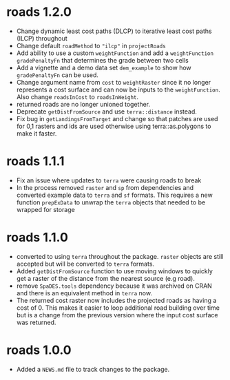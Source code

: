 # roads 1.2.0

* Change dynamic least cost paths (DLCP) to iterative least cost paths (ILCP) throughout
* Change default `roadMethod` to `"ilcp"` in `projectRoads` 
* Add ability to use a custom `weightFunction` and add a `weightFunction` `gradePenaltyFn` 
that determines the grade between two cells
* Add a vignette and a demo data set `dem_example` to show how `gradePenaltyFn` can be used. 
* Change argument name from `cost` to `weightRaster` since it no longer represents a cost 
surface and can now be inputs to the `weightFunction`. Also change `roadsInCost` to `roadsInWeight`.
* returned roads are no longer unioned together. 
* Deprecate `getDistFromSource` and use `terra::distance` instead. 
* Fix bug in `getLandingsFromTarget` and change so that patches are used for 0,1 rasters and 
ids are used otherwise using terra::as.polygons to make it faster. 

# roads 1.1.1
* Fix an issue where updates to `terra` were causing roads to break
* In the process removed `raster` and `sp` from dependencies and converted example data to `terra` and `sf` formats. This requires a new function `prepExData` to unwrap the `terra` objects that needed to be wrapped for storage

# roads 1.1.0
* converted to using `terra` throughout the package. `raster` objects are still accepted but will be converted to `terra` formats.
* Added `getDistFromSource` function to use moving windows to quickly get a raster of the distance from the nearest source (e.g road).
* remove `SpaDES.tools` dependency because it was archived on CRAN and there is an equivalent method in `terra` now.
* The returned cost raster now includes the projected roads as having a cost of 0. This makes it easier to loop additional road building over time but is a change from the previous version where the input cost surface was returned. 

# roads 1.0.0

* Added a `NEWS.md` file to track changes to the package.
